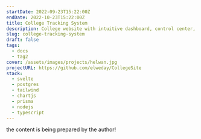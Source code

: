 ```yaml
---
startDate: 2022-09-23T15:22:00Z
endDate: 2022-10-23T15:22:00Z
title: College Tracking System
description: College website with intuitive dashboard, control center, and detailed grade statistics for students and educators.
slug: college-tracking-system
draft: false
tags:
  - docs
  - tag2
cover: /assets/images/projects/helwan.jpg
projectURL: https://github.com/elweday/CollegeSite
stack:
  - svelte
  - postgres
  - tailwind
  - chartjs
  - prisma
  - nodejs
  - typescript
---
```


<Main>
the content is being prepared by the author!
</Main>
